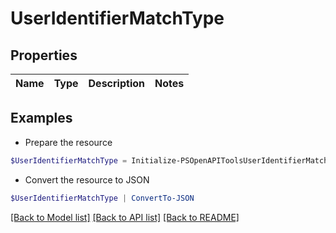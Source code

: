 # UserIdentifierMatchType
## Properties

Name | Type | Description | Notes
------------ | ------------- | ------------- | -------------

## Examples

- Prepare the resource
```powershell
$UserIdentifierMatchType = Initialize-PSOpenAPIToolsUserIdentifierMatchType 
```

- Convert the resource to JSON
```powershell
$UserIdentifierMatchType | ConvertTo-JSON
```

[[Back to Model list]](../README.md#documentation-for-models) [[Back to API list]](../README.md#documentation-for-api-endpoints) [[Back to README]](../README.md)

